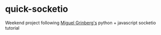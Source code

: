 # quick-socketio
Weekend project following [Miguel Grinberg's](https://blog.miguelgrinberg.com/) python + javascript socketio tutorial
